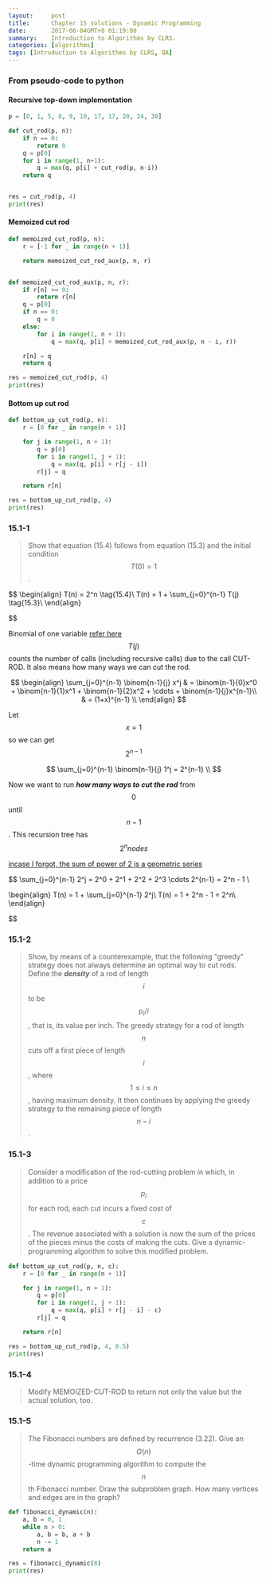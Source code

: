 ```yaml
---
layout:     post
title:      Chapter 15 solutions - Dynamic Programming
date:       2017-06-04GMT+8 01:19:00
summary:    Introduction to Algorithms by CLRS.
categories: [algorithms]
tags: [Introduction to Algorithms by CLRS, QA]
---
```


### From pseudo-code to python

#### Recursive top-down implementation
```python
p = [0, 1, 5, 8, 9, 10, 17, 17, 20, 24, 30]

def cut_rod(p, n):
    if n == 0:
        return 0
    q = p[0]
    for i in range(1, n+1):
        q = max(q, p[i] + cut_rod(p, n-i))
    return q


res = cut_rod(p, 4)
print(res)
```



#### Memoized cut rod
```python
def memoized_cut_rod(p, n):
    r = [-1 for _ in range(n + 1)]

    return memoized_cut_rod_aux(p, n, r)


def memoized_cut_rod_aux(p, n, r):
    if r[n] >= 0:
        return r[n]
    q = p[0]
    if n == 0:
        q = 0
    else:
        for i in range(1, n + 1):
            q = max(q, p[i] + memoized_cut_rod_aux(p, n - i, r))

    r[n] = q
    return q

res = memoized_cut_rod(p, 4)
print(res)
```


#### Bottom up cut rod
```python
def bottom_up_cut_rod(p, n):
    r = [0 for _ in range(n + 1)]

    for j in range(1, n + 1):
        q = p[0]
        for i in range(1, j + 1):
            q = max(q, p[i] + r[j - i])
        r[j] = q

    return r[n]

res = bottom_up_cut_rod(p, 4)
print(res)
```

### 15.1-1
> Show that equation (15.4) follows from equation (15.3) and the initial condition $$T(0)=1$$.

$$
\begin{align}
T(n) = 2^n \tag{15.4}\\
T(n) = 1 + \sum_{j=0}^{n-1} T(j) \tag{15.3}\\
\end{align}

$$

Binomial of one variable [refer here](https://en.wikipedia.org/wiki/Binomial_theorem)
$$T(j)$$ counts the number of calls (including recursive calls) due to the call CUT-ROD.
It also means how many ways we can cut the rod. 

$$
\begin{align}
\sum_{j=0}^{n-1} \binom{n-1}{j} x^j & = \binom{n-1}{0}x^0 + \binom{n-1}{1}x^1 + \binom{n-1}{2}x^2 + \cdots + \binom{n-1}{j}x^{n-1}\\
& = (1+x)^{n-1} \\
\end{align}
$$

Let $$x = 1$$ so we can get $$2^{n-1}$$


$$
\sum_{j=0}^{n-1} \binom{n-1}{j} 1^j = 2^{n-1} \\
$$

Now we want to run ***how many ways to cut the rod*** from $$0$$ until $$n-1$$.
This recursion tree has $$2^n nodes$$

[incase I forgot, the sum of power of 2 is a geometric series](https://math.stackexchange.com/questions/1990137/the-idea-behind-the-sum-of-powers-of-2)

$$
\sum_{j=0}^{n-1} 2^j = 2^0 + 2^1 + 2^2 + 2^3 \cdots 2^{n-1} = 2^n - 1 \\

\begin{align}
T(n) = 1 + \sum_{j=0}^{n-1} 2^j\\
T(n) = 1 + 2^n - 1 = 2^n\\
\end{align}

$$




### 15.1-2
> Show, by means of a counterexample, that the following "greedy" strategy does not always determine an optimal way to cut rods. Define the ***density*** of a rod of length $$i$$ to be $$p_i/i$$, that is, its value per inch. The greedy strategy for a rod of length $$n$$ cuts off a first piece of length $$i$$, where $$1 \le i \le n$$, having maximum density. It then continues by applying the greedy strategy to the remaining piece of length $$n - i$$.


### 15.1-3 
> Consider a modiﬁcation of the rod-cutting problem in which, in addition to a price $$p_i$$ for each rod, each cut incurs a ﬁxed cost of $$c$$. The revenue associated with a solution is now the sum of the prices of the pieces minus the costs of making the cuts. Give a dynamic-programming algorithm to solve this modiﬁed problem.

```python
def bottom_up_cut_rod(p, n, c):
    r = [0 for _ in range(n + 1)]

    for j in range(1, n + 1):
        q = p[0]
        for i in range(1, j + 1):
            q = max(q, p[i] + r[j - i] - c)
        r[j] = q

    return r[n]

res = bottom_up_cut_rod(p, 4, 0.5)
print(res)
```

### 15.1-4 
> Modify MEMOIZED-CUT-ROD to return not only the value but the actual solution, too.


### 15.1-5 
> The Fibonacci numbers are deﬁned by recurrence (3.22). Give an $$O(n)$$-time dynamic programming algorithm to compute the $$n$$th Fibonacci number. Draw the subproblem graph. How many vertices and edges are in the graph?

```python
def fibonacci_dynamic(n):
    a, b = 0, 1
    while n > 0:
        a, b = b, a + b
        n -= 1
    return a

res = fibonacci_dynamic(8)
print(res)
```